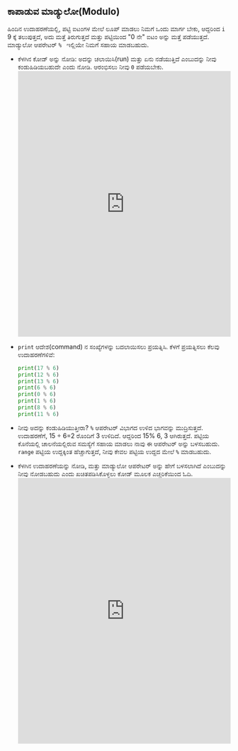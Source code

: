 ## ಕಾಪಾಡುವ ಮಾಡ್ಯುಲೋ(Modulo)

ಹಿಂದಿನ ಉದಾಹರಣೆಯಲ್ಲಿ, ಪಟ್ಟಿ ಐಟಂಗಳ ಮೇಲೆ ಲೂಪ್ ಮಾಡಲು ನಿಮಗೆ ಒಂದು ಮಾರ್ಗ ಬೇಕು, ಆದ್ದರಿಂದ `i ` 9 ಕ್ಕೆ ತಲುಪುತ್ತದೆ, ಅದು ಮತ್ತೆ ತಿರುಗುತ್ತದೆ ಮತ್ತು ಪಟ್ಟಿಯಿಂದ "0 ನೇ" ಐಟಂ ಅನ್ನು ಮತ್ತೆ ಪಡೆಯುತ್ತದೆ. ಮಾಡ್ಯುಲೋ ಆಪರೇಟರ್ `% ` ಇಲ್ಲಿಯೇ ನಿಮಗೆ ಸಹಾಯ ಮಾಡಬಹುದು.

- ಕೆಳಗಿನ ಕೋಡ್ ಅನ್ನು ನೋಡಿ: ಅದನ್ನು ಚಲಾಯಿಸಿ(run) ಮತ್ತು ಏನು ನಡೆಯುತ್ತಿದೆ ಎಂಬುದನ್ನು ನೀವು ಕಂಡುಹಿಡಿಯಬಹುದೇ ಎಂದು ನೋಡಿ. ಆರಂಭಿಸಲು ನೀವು `0` ಪಡೆಯಬೇಕು. <iframe src="https://trinket.io/embed/python/8fd77a1942" width="100%" height="600" frameborder="0" marginwidth="0" marginheight="0" allowfullscreen></iframe> 

- `print` ಆದೇಶ(command) ನ ಸಂಖ್ಯೆಗಳನ್ನು ಬದಲಾಯಿಸಲು ಪ್ರಯತ್ನಿಸಿ. ಕೆಳಗೆ ಪ್ರಯತ್ನಿಸಲು ಕೆಲವು ಉದಾಹರಣೆಗಳಿವೆ:
    
    ```python
    print(17 % 6)
    print(12 % 6)
    print(13 % 6)
    print(6 % 6)
    print(0 % 6)
    print(1 % 6)
    print(8 % 6)
    print(11 % 6)
    ```

- ನೀವು ಅದನ್ನು ಕಂಡುಹಿಡಿಯುತ್ತೀರಾ? `%` ಆಪರೇಟರ್ ವಿಭಾಗದ ಉಳಿದ ಭಾಗವನ್ನು ಮುದ್ರಿಸುತ್ತದೆ. ಉದಾಹರಣೆಗೆ, 15 ÷ 6=2 ರೊಂದಿಗೆ 3 ಉಳಿದಿದೆ. ಆದ್ದರಿಂದ 15% 6, 3 ಆಗಿರುತ್ತದೆ. ಪಟ್ಟಿಯ ಕೊನೆಯಲ್ಲಿ ಚಾಲನೆಯಲ್ಲಿರುವ ಸಮಸ್ಯೆಗೆ ಸಹಾಯ ಮಾಡಲು ನಾವು ಈ ಆಪರೇಟರ್ ಅನ್ನು ಬಳಸಬಹುದು. `range` ಪಟ್ಟಿಯ ಉದ್ದಕ್ಕಿಂತ ಹೆಚ್ಚಾಗುತ್ತದೆ, ನೀವು ಕೇವಲ ಪಟ್ಟಿಯ ಉದ್ದದ ಮೇಲೆ `%` ಮಾಡಬಹುದು.

- ಕೆಳಗಿನ ಉದಾಹರಣೆಯನ್ನು ನೋಡಿ, ಮತ್ತು ಮಾಡ್ಯುಲೋ ಆಪರೇಟರ್ ಅನ್ನು ಹೇಗೆ ಬಳಸಲಾಗಿದೆ ಎಂಬುದನ್ನು ನೀವು ನೋಡಬಹುದು ಎಂದು ಖಚಿತಪಡಿಸಿಕೊಳ್ಳಲು ಕೋಡ್ ಮೂಲಕ ಎಚ್ಚರಿಕೆಯಿಂದ ಓದಿ. <iframe src="https://trinket.io/embed/python/c56b5cb705" width="100%" height="600" frameborder="0" marginwidth="0" marginheight="0" allowfullscreen></iframe>